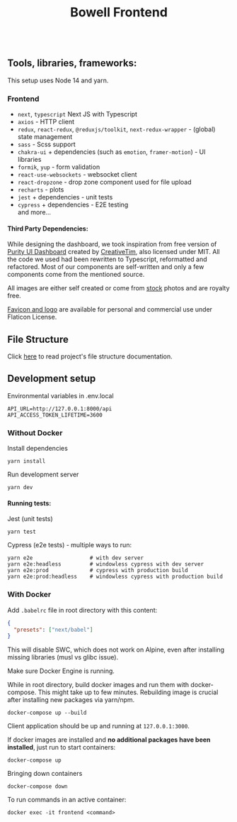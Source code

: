 <div align="center" style="padding-bottom: 20px">
    <h1>Bowell Frontend</h1>
    <img src="https://img.shields.io/badge/Next.js-%23000000.svg?&style=for-the-badge&logo=next.js&logoColor=white" alt=""/>
    <img src="https://img.shields.io/badge/React-20232A?style=for-the-badge&logo=react&logoColor=61DAFB" alt=""/>
    <img src="https://img.shields.io/badge/Redux-593D88?style=for-the-badge&logo=redux&logoColor=white" alt=""/>    
    <img src="https://img.shields.io/badge/TypeScript-007ACC?style=for-the-badge&logo=typescript&logoColor=white" alt=""/>
    <img src="https://img.shields.io/badge/JavaScript-323330?style=for-the-badge&logo=javascript&logoColor=F7DF1E" alt=""/>    
    <img src="https://img.shields.io/badge/Chakra--UI-319795?style=for-the-badge&logo=chakra-ui&logoColor=white" alt=""/>
    <img src="https://img.shields.io/badge/Sass-CC6699?style=for-the-badge&logo=sass&logoColor=white" alt=""/>
    <img src="https://img.shields.io/badge/Docker-2CA5E0?style=for-the-badge&logo=docker&logoColor=white" alt=""/>    
    <img src="https://img.shields.io/badge/Jest-C21325?style=for-the-badge&logo=jest&logoColor=white" alt=""/>
    <img src="https://img.shields.io/badge/Cypress-17202C?style=for-the-badge&logo=cypress&logoColor=white" alt=""/>
</div>

## Tools, libraries, frameworks:

This setup uses Node 14 and yarn.

### Frontend

- `next`, `typescript` Next JS with Typescript
- `axios` - HTTP client
- `redux`, `react-redux`, `@reduxjs/toolkit`, `next-redux-wrapper` - (global) state management
- `sass` - Scss support
- `chakra-ui` + dependencies (such as `emotion`, `framer-motion`) - UI libraries
- `formik`, `yup` - form validation
- `react-use-websockets` - websocket client
- `react-dropzone` - drop zone component used for file upload
- `recharts` - plots
- `jest` + dependencies - unit tests
- `cypress` + dependencies - E2E testing  
and more...

#### Third Party Dependencies:
While designing the dashboard, we took inspiration from free version of 
[Purity UI Dashboard](https://github.com/timcreative/freebies/blob/master/LICENSE.md) 
created by [CreativeTim](https://www.creative-tim.com/), also licensed under MIT.
All the code we used had been rewritten to Typescript, reformatted and refactored.
Most of our components are self-written and only a few components come from the mentioned source.   

All images are either self created or come from [stock](https://www.pexels.com/) photos and are royalty free.  

[Favicon and logo](https://www.flaticon.com/free-icon/intestine_2044752?term=intestine&page=1&position=8&page=1&position=8&related_id=2044752&origin=tag) 
are available for personal and commercial use under Flaticon License.

## File Structure

Click [here](FILES.md) to read project's file structure documentation.

## Development setup

Environmental variables in .env.local

```
API_URL=http://127.0.0.1:8000/api
API_ACCESS_TOKEN_LIFETIME=3600
```

### Without Docker

Install dependencies

```shell
yarn install
```

Run development server

```shell
yarn dev
```

#### Running tests:

Jest (unit tests)

```shell
yarn test
```

Cypress (e2e tests) - multiple ways to run:

```shell
yarn e2e                  # with dev server
yarn e2e:headless         # windowless cypress with dev server
yarn e2e:prod             # cypress with production build
yarn e2e:prod:headless    # windowless cypress with production build
```


### With Docker

Add `.babelrc` file in root directory with this content:

```json
{
  "presets": ["next/babel"]
}
```

This will disable SWC, which does not work on Alpine, even after installing missing libraries
(musl vs glibc issue).

Make sure Docker Engine is running.

While in root directory, build docker images and run them with docker-compose. This might take up to few minutes.
Rebuilding image is crucial after installing new packages via yarn/npm.

```shell script
docker-compose up --build
```

Client application should be up and running at `127.0.0.1:3000`.

If docker images are installed and **no additional packages have been installed**, just run to start containers:

```shell script
docker-compose up
```

Bringing down containers

```shell script
docker-compose down
```

To run commands in an active container:

```shell script
docker exec -it frontend <command>
```
